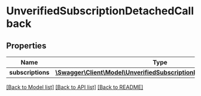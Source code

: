 # UnverifiedSubscriptionDetachedCallback

## Properties
Name | Type | Description | Notes
------------ | ------------- | ------------- | -------------
**subscriptions** | [**\Swagger\Client\Model\UnverifiedSubscriptionDetachedCallbackItem[]**](UnverifiedSubscriptionDetachedCallbackItem.md) |  | [optional] 

[[Back to Model list]](../README.md#documentation-for-models) [[Back to API list]](../README.md#documentation-for-api-endpoints) [[Back to README]](../README.md)


